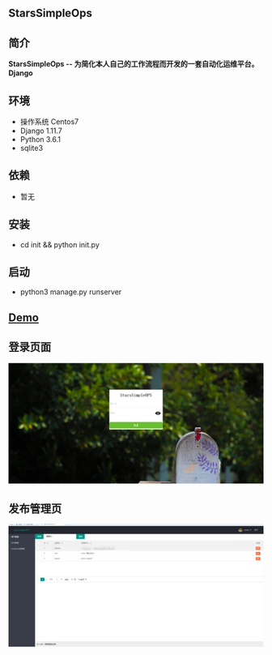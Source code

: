 ## StarsSimpleOps


## 简介
<p><strong>
StarsSimpleOps -- 为简化本人自己的工作流程而开发的一套自动化运维平台。
Django
</strong></p>

## 环境
+ 操作系统 Centos7
+ Django 1.11.7
+ Python 3.6.1
+ sqlite3

## 依赖
+ 暂无

## 安装
+ cd init && python init.py

## 启动
+ python3 manage.py runserver



## [Demo](# "demo页")
## 登录页面
![Alt text](./static/images/upload/登录界面.png)

##  发布管理页
![Alt text](./static/images/upload/发布管理.png)